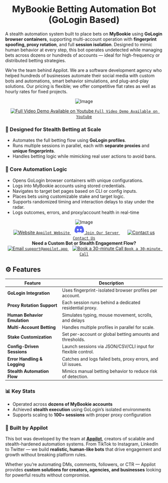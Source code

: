 <h1 align="center">MyBookie Betting Automation Bot (GoLogin Based)</h1>

A stealth automation system built to place bets on **MyBookie** using **GoLogin browser containers**, supporting multi-account operation with **fingerprint spoofing, proxy rotation**, and full **session isolation**. Designed to mimic human behavior at every step, this bot operates undetected while managing bets across dozens or hundreds of accounts — ideal for high-frequency or distributed betting strategies.

We’re the team behind Appilot. We are a software development agency who helped hundreds of businesses automate their social media with custom bots and automations, smart behavior simulations, and plug-and-play solutions. Our pricing is flexible; we offer competitive flat rates as well as hourly rates for fixed projects.

<p align="center">
  <img
    src="https://github.com/user-attachments/assets/745254ee-7541-4adb-84a9-2ede7c578fe6"
    alt="Image"
    width="450px"
  />
</p>

<div align="center">
  <a href="https://youtu.be/Tp585ZXz0j0?feature=shared">
  <img
    alt="Full Video Demo Available on Youtube"
    width="25px"
    src="https://github.com/user-attachments/assets/c685ef52-2bdd-464c-bd60-cc6e34e8e867"
  />
  <code>Full Video Demo Available on Youtube</code>
</a>
</div>


### 🧠 Designed for Stealth Betting at Scale
- Automates the full betting flow using **GoLogin profiles**.
- Runs multiple sessions in parallel, each with **separate proxies** and **unique fingerprints**.
- Handles betting logic while mimicking real user actions to avoid bans.


### 🔁 Core Automation Logic
- Opens GoLogin browser containers with unique configurations.
- Logs into MyBookie accounts using stored credentials.
- Navigates to target bet pages based on CLI or config inputs.
- Places bets using customizable stake and target logic.
- Supports randomized timing and interaction delays to stay under the radar.
- Logs outcomes, errors, and proxy/account health in real-time

<div align="center">
  <img
    src="https://github.com/user-attachments/assets/078e6506-7061-4619-8fbc-c835ab16818c"
    alt="Image"
    width="600px"
  />
</div>

<div align="center">
  <a href="https://appilot.app/">
    <img
      alt="Website"
      width="25px"
      src="https://github.com/user-attachments/assets/8e5f3af3-b098-4c1d-980d-df9aebc680d0"
    />
    <code>Appilot Website</code>
  </a>
  &nbsp;&nbsp;
  <a href="https://discord.gg/3CZ5muJdF2">
    <img
      alt="Join Our Server"
      width="30px"
      src="https://github.com/Zeeshanahmad4/RealEstateMate-WhatsApp-Group-Management-Bot/blob/main/discord-icon-svgrepo-com.svg"
    />
    <code>Join Our Server</code>
  </a>
  &nbsp;&nbsp;
  </a>
  &nbsp;&nbsp;
  <a href="https://t.me/devpilot1">
    <img
      alt="Contact us"
      width="30px"
      src="https://edent.github.io/SuperTinyIcons/images/svg/telegram.svg"
    />
    <code>Contact Us</code>
  </a>
</div>

<div align="center">
<strong> Need a Custom Bot or Stealth Engagement Flow?</strong>

<div align="center">
  <a href="mailto:support@appilot.app">
  <img
    alt="Email"
    width="30px"
    src="https://github.com/user-attachments/assets/91c8d428-32b7-4be0-91fa-2e42c902b5b8"
  />
  <code>support@appilot.app</code>
</a>
  &nbsp;&nbsp;
  <a href="https://cal.com/app-pilot-m8i8oo/30min">
  <img
    alt="Book a 30-minute Call"
    width="30px"
    src="https://github.com/user-attachments/assets/cd3e5c7b-3e4e-4bb3-b242-bcc20ee78f13"
  />
  <code>Book a 30-minute Call</code>
</a>
<span>

<div align="left">


## ⚙️ Features

| Feature                        | Description                                                                                                   |
| ------------------------------ | ------------------------------------------------------------------------------------------------------------- |
| **GoLogin Integration**  | Uses fingerprint-isolated browser profiles per account.                                                                      |
| **Proxy Rotation Support**| Each session runs behind a dedicated residential proxy.                                                             |
| **Human Behavior Emulation**   | Simulates typing, mouse movement, scrolls, and delays                                               |
| **Multi-Account Betting**         | Handles multiple profiles in parallel for scale.                                                |
| **Stake Customization**| Set per-account or global betting amounts and thresholds.                                             |
| **Config-Driven Sessions**          | Launch sessions via JSON/CSV/CLI input for flexible control.                                                          |
| **Error Handling & Logging**   | Catches and logs failed bets, proxy errors, and UI issues.                                        |
| **Stealth Automation Flow**   | Mimics manual betting behavior to reduce risk of detection.                               |


### 📊 Key Stats

- Operated across **dozens of MyBookie accounts**
- Achieved **stealth execution** using GoLogin’s isolated environments
- Supports scaling to **100+ sessions** with proper proxy configuration

### 🧠 Built by Appilot
This bot was developed by the team at **[Appilot](https://appilot.app/)**, creators of scalable and stealth-hardened automation systems. From TikTok to Instagram, LinkedIn to Twitter — we build **realistic, human-like bots** that drive engagement and growth without breaking platform rules.

Whether you’re automating DMs, comments, followers, or CTR — Appilot provides **custom solutions for creators, agencies, and businesses** looking for powerful results without compromise.

